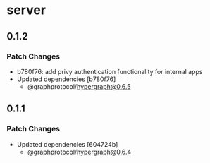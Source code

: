 # server

## 0.1.2
### Patch Changes

- b780f76: add privy authentication functionality for internal apps
- Updated dependencies [b780f76]
  - @graphprotocol/hypergraph@0.6.5

## 0.1.1
### Patch Changes

- Updated dependencies [604724b]
  - @graphprotocol/hypergraph@0.6.4
